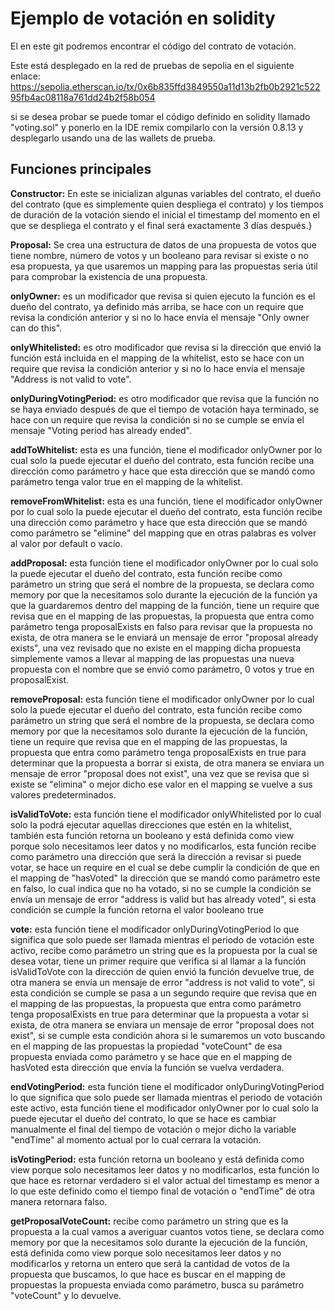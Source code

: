 # Ejemplo de votación en solidity


El en este git podremos encontrar el código del contrato de votación.


Este está desplegado en la red de pruebas de sepolia en el siguiente enlace: https://sepolia.etherscan.io/tx/0x6b835ffd3849550a11d13b2fb0b2921c52295fb4ac08118a761dd24b2f58b054


si se desea probar se puede tomar el código definido en solidity llamado "voting.sol" y ponerlo en la IDE remix compilarlo con la versión 0.8.13 y desplegarlo usando una de las wallets de prueba.


## Funciones principales 


**Constructor:** En este se inicializan algunas variables del contrato, el dueño del contrato (que es simplemente quien despliega el contrato) y los tiempos de duración de la votación siendo el inicial el timestamp del momento en el que se despliega el contrato y el final será exactamente 3 días después.}


**Proposal:** Se crea una estructura de datos de una propuesta de votos que tiene nombre, número de votos y un booleano para revisar si existe o no esa propuesta, ya que usaremos un mapping para las propuestas seria útil para comprobar la existencia de una propuesta.


**onlyOwner:** es un modificador que revisa si quien ejecuto la función es el dueño del contrato, ya definido más arriba, se hace con un require que revisa la condición anterior y si no lo hace envía el mensaje "Only owner can do this".


**onlyWhitelisted:** es otro modificador que revisa si la dirección que envió la función está incluida en el mapping de la whitelist, esto se hace con un require que revisa la condición anterior y si no lo hace envía el mensaje "Address is not valid to vote".


**onlyDuringVotingPeriod:** es otro modificador que revisa que la función no se haya enviado después de que el tiempo de votación haya terminado, se hace con un require que revisa la condición si no se cumple se envía el mensaje "Voting period has already ended".


**addToWhitelist:** esta es una función, tiene el modificador onlyOwner por lo cual solo la puede ejecutar el dueño del contrato, esta función recibe una dirección como parámetro y hace que esta dirección que se mandó como parámetro tenga valor true en el mapping de la whitelist.


**removeFromWhitelist:** esta es una función, tiene el modificador onlyOwner por lo cual solo la puede ejecutar el dueño del contrato, esta función recibe una dirección como parámetro y hace que esta dirección que se mandó como parámetro se "elimine" del mapping que en otras palabras es volver al valor por default o vacío.


**addProposal:** esta función tiene  el modificador onlyOwner por lo cual solo la puede ejecutar el dueño del contrato, esta función recibe como parámetro un string que será el nombre de la propuesta, se declara como memory por que la necesitamos solo durante la ejecución de la función ya que la guardaremos dentro del mapping de la función, tiene un require que revisa que en el mapping de las propuestas, la propuesta que entra como parámetro tenga proposalExists en falso para revisar que la propuesta no exista, de otra manera se le enviará un mensaje de error "proposal already exists", una vez revisado que no existe en el mapping dicha propuesta simplemente vamos a llevar al mapping de las propuestas una nueva propuesta con el nombre que se envió como parámetro, 0 votos y true en proposalExist. 


**removeProposal:** esta función tiene el modificador onlyOwner por lo cual solo la puede ejecutar el dueño del contrato, esta función recibe como parámetro un string que será el nombre de la propuesta, se declara como memory por que la necesitamos solo durante la ejecución de la función, tiene un require que revisa que en el mapping de las propuestas, la propuesta que entra como parámetro tenga proposalExists en true para determinar que la propuesta a borrar si exista, de otra manera se enviara un mensaje de error "proposal does not exist", una vez que se revisa que si existe se "elimina" o mejor dicho ese valor en el mapping se vuelve a sus valores predeterminados.


**isValidToVote:** esta función tiene el modificador onlyWhitelisted por lo cual solo la podrá ejecutar aquellas direcciones que estén en la whitelist, también esta función retorna un booleano y está definida como view porque solo necesitamos leer datos y no modificarlos, esta función recibe como parámetro una dirección que será la dirección a revisar si puede votar, se hace un require en el cual se debe cumplir la condición de que en el mapping de "hasVoted" la dirección que se mandó como parámetro este en falso, lo cual indica que no ha votado, si no se cumple la condición se envía un mensaje de error "address is valid but has already voted", si esta condición se cumple la función retorna el valor booleano true


**vote:** esta función tiene el modificador onlyDuringVotingPeriod lo que significa que solo puede ser llamada mientras el periodo de votación este activo, recibe como parámetro un string que es la propuesta por la cual se desea votar, tiene un primer require que verifica si al llamar a la función isValidToVote con la dirección de quien envió la función devuelve true, de otra manera se envía un mensaje de error "address is not valid to vote", si esta condición se cumple se pasa a un segundo require que revisa que en el mapping de las propuestas, la propuesta que entra como parámetro tenga proposalExists en true para determinar que la propuesta a votar si exista, de otra manera se enviara un mensaje de error "proposal does not exist", si se cumple esta condición ahora si le sumaremos un voto buscando en el mapping de las propuestas la propiedad "voteCount" de esa propuesta enviada como parámetro y se hace que en el mapping de hasVoted esta dirección que envía la función se vuelva verdadera.


**endVotingPeriod:** esta función tiene el modificador onlyDuringVotingPeriod lo que significa que solo puede ser llamada mientras el periodo de votación este activo, esta función tiene el modificador onlyOwner por lo cual solo la puede ejecutar el dueño del contrato, lo que se hace es cambiar manualmente el final del tiempo de votación o mejor dicho la variable "endTime" al momento actual por lo cual cerrara la votación.


**isVotingPeriod:** esta función retorna un booleano y está definida como view porque solo necesitamos leer datos y no modificarlos, esta función lo que hace es retornar verdadero si el valor actual del timestamp es menor a lo que este definido como el tiempo final de votación o "endTime" de otra manera retornara falso.

**getProposalVoteCount:** recibe como parámetro un string que es la propuesta a la cual vamos a averiguar cuantos votos tiene, se declara como memory por que la necesitamos solo durante la ejecución de la función, está definida como view porque solo necesitamos leer datos y no modificarlos y retorna un entero que será la cantidad de votos de la propuesta que buscamos, lo que hace es buscar en el mapping de propuestas la propuesta enviada como parámetro, busca su parámetro "voteCount" y lo devuelve.
